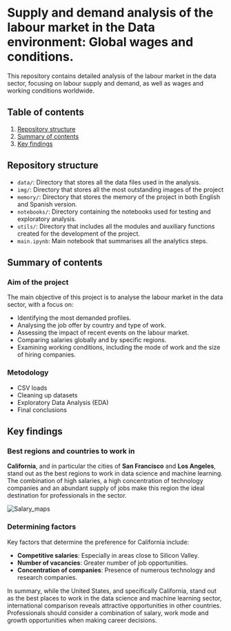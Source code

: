 # **Supply and demand analysis of the labour market in the Data environment: Global wages and conditions**.

This repository contains detailed analysis of the labour market in the data sector, focusing on labour supply and demand, as well as wages and working conditions worldwide.

## **Table of contents**   
1. [Repository structure](#id1)
2. [Summary of contents](#id2)
3. [Key findings](#id3)

## Repository structure <a name="id1"></a>
- `data/`: Directory that stores all the data files used in the analysis.
- `img/`: Directory that stores all the most outstanding images of the project
- `memory/`: Directory that stores the memory of the project in both English and Spanish version.
- `notebooks/`: Directory containing the notebooks used for testing and exploratory analysis.
- `utils/`: Directory that includes all the modules and auxiliary functions created for the development of the project.
- `main.ipynb`: Main notebook that summarises all the analytics steps.

## Summary of contents <a name="id2"></a>
### Aim of the project
The main objective of this project is to analyse the labour market in the data sector, with a focus on:

- Identifying the most demanded profiles.
- Analysing the job offer by country and type of work.
- Assessing the impact of recent events on the labour market.
- Comparing salaries globally and by specific regions.
- Examining working conditions, including the mode of work and the size of hiring companies.

### Metodology

- CSV loads
- Cleaning up datasets
- Exploratory Data Analysis (EDA)
- Final conclusions

## Key findings <a name="id3"></a>

### Best regions and countries to work in
**California**, and in particular the cities of **San Francisco** and **Los Angeles**, stand out as the best regions to work in data science and machine learning. The combination of high salaries, a high concentration of technology companies and an abundant supply of jobs make this region the ideal destination for professionals in the sector.

![Salary_maps](https://github.com/user-attachments/assets/190f582c-f241-49e1-95cc-8775af254f31)

 ### Determining factors
 Key factors that determine the preference for California include:
 - **Competitive salaries**: Especially in areas close to Silicon Valley.
 - **Number of vacancies**: Greater number of job opportunities.
 - **Concentration of companies**: Presence of numerous technology and research companies.
   
In summary, while the United States, and specifically California, stand out as the best places to work in the data science and machine learning sector, international comparison reveals attractive opportunities in other countries. Professionals should consider a combination of salary, work mode and growth opportunities when making career decisions.
